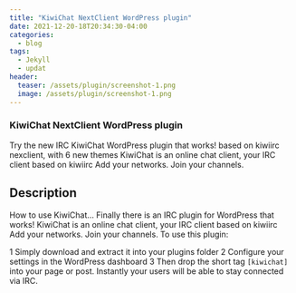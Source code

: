 ```yaml
---
title: "KiwiChat NextClient WordPress plugin"
date: 2021-12-20-18T20:34:30-04:00
categories:
  - blog
tags:
  - Jekyll
  - updat
header:
  teaser: /assets/plugin/screenshot-1.png
  image: /assets/plugin/screenshot-1.png
---
```



### KiwiChat NextClient WordPress plugin

Try the new IRC KiwiChat WordPress plugin that works! based on kiwiirc nexclient, with 6 new themes
KiwiChat is an online chat client, your IRC client based on kiwiirc Add your networks. Join your channels.

## Description

How to use KiwiChat… Finally there is an IRC plugin for WordPress that works! KiwiChat is an online chat client, your IRC client based on kiwiirc Add your networks. Join your channels. To use this plugin:

  1 Simply download and extract it into your plugins folder
  2 Configure your settings in the WordPress dashboard
  3 Then drop the short tag ```[kiwichat]``` into your page or post. Instantly your users will be able to stay connected via IRC.

